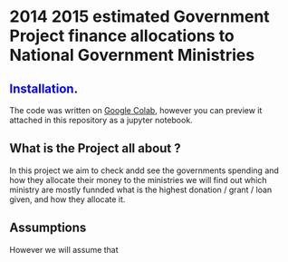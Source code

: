  
#     2014 2015 estimated Government Project finance allocations to National Government Ministries
##     <span style="color:blue">Installation</span>.
The code was written on [Google Colab](https://colab.research.google.com/notebooks/intro.ipynb#recent=true), 
however you can preview it attached in this repository as a jupyter notebook.
##    What is the Project all about ? 
In this project we aim to check andd see the governments spending and how they allocate their money to the 
ministries we will find out which ministry are mostly funnded what is the highest donation / grant / loan 
given, and how they allocate it. 

## Assumptions 
However we will assume that 
